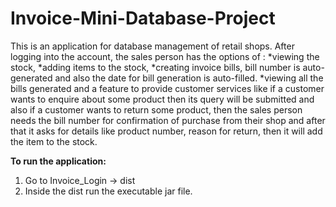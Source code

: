 # Invoice-Mini-Database-Project

This is an application for database management of retail shops.
After logging into the account, the sales person has the options of :
*viewing the stock,
*adding items to the stock, 
*creating invoice bills, bill number is auto-generated and also the date for bill generation is auto-filled.
*viewing all the bills generated and a feature to provide customer services like if a customer wants to enquire about some product then its query will be submitted and also if a customer wants to return some product, then the sales person needs the bill number for confirmation of purchase from their shop and after that it asks for details like product number, reason for return, then it will add the item to the stock.

**To run the application:**
1. Go to Invoice_Login -> dist 
2. Inside the dist run the executable jar file.
